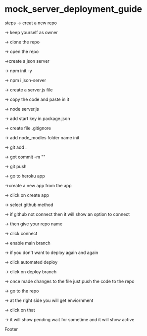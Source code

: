 # mock_server_deployment_guide

steps -> creat a new repo

-> keep yourself as owner

-> clone the repo

-> open the repo

->create a json server

-> npm init -y

-> npm i json-server

-> create a server.js file

-> copy the code and paste in it

-> node server.js

-> add start key in package.json

-> create file .gitignore

-> add node_modles folder name init

-> git add .

-> got commit -m ""

-> git push

-> go to heroku app

->create a new app from the app

-> click on create app

-> select github method

-> if github not connect then it will show an option to connect

-> then give your repo name

-> click connect

-> enable main branch

-> if you don't want to deploy again and again

-> click automated deploy

-> click on deploy branch

-> once made changes to the file just push the code to the repo

-> go to the repo

-> at the right side you will get enviornment

-> click on that

-> it will show pending wait for sometime and it will show active

Footer
